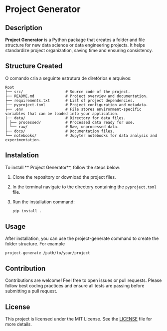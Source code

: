 # Project Generator

## Description

**Project Generator** is a Python package that creates a folder and file structure for new data science or data engineering projects. It helps standardize project organization, saving time and ensuring consistency.

## Structure Created

O comando cria a seguinte estrutura de diretórios e arquivos:

```
Root
├── src/                   # Source code of the project.
├── README.md              # Project overview and documentation.   
├── requirements.txt       # List of project dependencies.
├── pyproject.toml         # Project configuration and metadata.
├── .env                   # File stores environment-specific variables that can be loaded into your application.
├── data/                  # Directory for data files.
│ ├── processed/           # Processed data ready for use.
│ └── raw/                 # Raw, unprocessed data.
├── docs/                  # Documentation files.
└── notebooks/             # Jupyter notebooks for data analysis and experimentation.
```

## Instalation

To install ** Project Generator**, follow the steps below:

1. Clone the repository or download the project files.
2. In the terminal navigate to the directory containing the `pyproject.toml` file.
3. Run the installation command:

    ```sh
    pip install .
    ```

## Usage

After installation, you can use the project-generate command to create the folder structure. 
For example
```ssh
project-generate /path/to/your/project
```

## Contribution

Contributions are welcome! Feel free to open issues or pull requests. Please follow best coding practices and ensure all tests are passing before submitting a pull request.

## License
This project is licensed under the MIT License. See the [LICENSE](./LICENSE) file for more details.